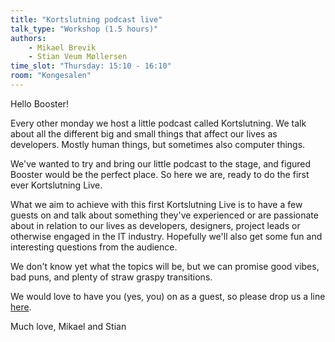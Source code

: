 ```yaml
---
title: "Kortslutning podcast live"
talk_type: "Workshop (1.5 hours)"
authors:
    - Mikael Brevik
    - Stian Veum Møllersen
time_slot: "Thursday: 15:10 - 16:10"
room: "Kongesalen"
---
```

Hello Booster!

Every other monday we host a little podcast called Kortslutning. We talk about all the different big and small things that affect our lives as developers. Mostly human things, but sometimes also computer things.

We've wanted to try and bring our little podcast to the stage, and figured Booster would be the perfect place. So here we are, ready to do the first ever Kortslutning Live.

What we aim to achieve with this first Kortslutning Live is to have a few guests on and talk about something they've experienced or are passionate about in relation to our lives as developers, designers, project leads or otherwise engaged in the IT industry. Hopefully we'll also get some fun and interesting questions from the audience.

We don't know yet what the topics will be, but we can promise good vibes, bad puns, and plenty of straw graspy transitions.

We would love to have you (yes, you) on as a guest, so please drop us a line [here](https://docs.google.com/forms/d/e/1FAIpQLSc4FZJU0OCHthaHieS2K_KHh6l8WLHOBhbVpNvsLbiWuE5Npg/viewform).

Much love,
Mikael and Stian
